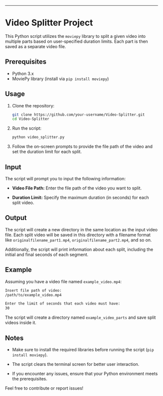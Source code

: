 ---

# Video Splitter Project

This Python script utilizes the `moviepy` library to split a given video into multiple parts based on user-specified duration limits. Each part is then saved as a separate video file.

## Prerequisites

- Python 3.x
- MoviePy library (install via `pip install moviepy`)

## Usage

1. Clone the repository:

    ```bash
    git clone https://github.com/your-username/Video-Splitter.git
    cd Video-Splitter
    ```

2. Run the script:

    ```bash
    python video_splitter.py
    ```

3. Follow the on-screen prompts to provide the file path of the video and set the duration limit for each split.

## Input

The script will prompt you to input the following information:

- **Video File Path:** Enter the file path of the video you want to split.

- **Duration Limit:** Specify the maximum duration (in seconds) for each split video.

## Output

The script will create a new directory in the same location as the input video file. Each split video will be saved in this directory with a filename format like `originalfilename_part1.mp4`, `originalfilename_part2.mp4`, and so on.

Additionally, the script will print information about each split, including the initial and final seconds of each segment.

## Example

Assuming you have a video file named `example_video.mp4`:

```bash
Insert file path of video:
/path/to/example_video.mp4

Enter the limit of seconds that each video must have:
30
```

The script will create a directory named `example_video_parts` and save split videos inside it.

## Notes

- Make sure to install the required libraries before running the script (`pip install moviepy`).

- The script clears the terminal screen for better user interaction.

- If you encounter any issues, ensure that your Python environment meets the prerequisites.

Feel free to contribute or report issues!
